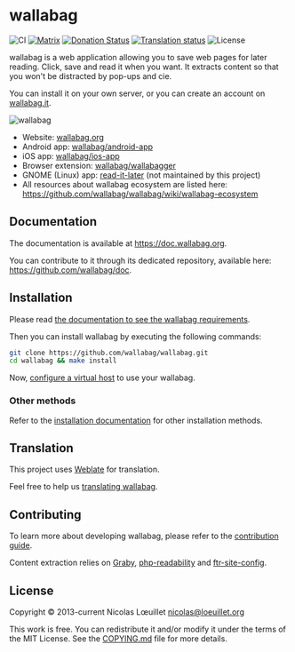 # wallabag

![CI](https://github.com/wallabag/wallabag/workflows/CI/badge.svg)
[![Matrix](https://matrix.to/img/matrix-badge.svg)](https://matrix.to/#/#wallabag:matrix.org)
[![Donation Status](https://img.shields.io/liberapay/goal/wallabag.svg?logo=liberapay)](https://liberapay.com/wallabag/donate)
[![Translation status](https://hosted.weblate.org/widgets/wallabag/-/svg-badge.svg)](https://hosted.weblate.org/engage/wallabag/?utm_source=widget)
![License](https://img.shields.io/github/license/wallabag/wallabag)

wallabag is a web application allowing you to save web pages for later reading.
Click, save and read it when you want. It extracts content so that you won't be distracted by pop-ups and cie.

You can install it on your own server, or you can create an account on [wallabag.it](https://wallabag.it).

![wallabag](./.github/images/screenshot.png)

* Website: [wallabag.org](https://wallabag.org)
* Android app: [wallabag/android-app](https://github.com/wallabag/android-app)
* iOS app: [wallabag/ios-app](https://github.com/wallabag/ios-app)
* Browser extension: [wallabag/wallabagger](https://github.com/wallabag/wallabagger)
* GNOME (Linux) app: [read-it-later](https://gitlab.gnome.org/World/read-it-later) (not maintained by this project)
* All resources about wallabag ecosystem are listed here: https://github.com/wallabag/wallabag/wiki/wallabag-ecosystem

## Documentation

The documentation is available at https://doc.wallabag.org.

You can contribute to it through its dedicated repository, available here: https://github.com/wallabag/doc.

## Installation

Please read [the documentation to see the wallabag requirements](https://doc.wallabag.org/en/admin/installation/requirements.html).

Then you can install wallabag by executing the following commands:

```bash
git clone https://github.com/wallabag/wallabag.git
cd wallabag && make install
```

Now, [configure a virtual host](https://doc.wallabag.org/en/admin/installation/virtualhosts.html) to use your wallabag.

### Other methods

Refer to the [installation documentation](https://doc.wallabag.org/en/admin/installation/installation.html) for other installation methods.

## Translation

This project uses [Weblate](https://weblate.org/) for translation.

Feel free to help us [translating wallabag](https://hosted.weblate.org/projects/wallabag/).

## Contributing

To learn more about developing wallabag, please refer to the [contribution guide](./.github/CONTRIBUTING.md).

Content extraction relies on [Graby](https://github.com/j0k3r/graby), [php-readability](https://github.com/j0k3r/php-readability) and [ftr-site-config](https://github.com/fivefilters/ftr-site-config).

## License
Copyright © 2013-current Nicolas Lœuillet <nicolas@loeuillet.org>

This work is free. You can redistribute it and/or modify it under the
terms of the MIT License. See the [COPYING.md](./COPYING.md) file for more details.
